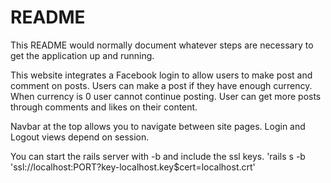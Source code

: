 # README

This README would normally document whatever steps are necessary to get the
application up and running.

This website integrates a Facebook login to allow users to make post and comment on posts. Users can make a post if they have enough currency. When currency is 0 user cannot continue posting. 
User can get more posts through comments and likes on their content. 

Navbar at the top allows you to navigate between site pages. Login and Logout views depend on session. 


You can start the rails server with -b and include the ssl keys.
'rails s -b 'ssl://localhost:PORT?key-localhost.key$cert=localhost.crt'